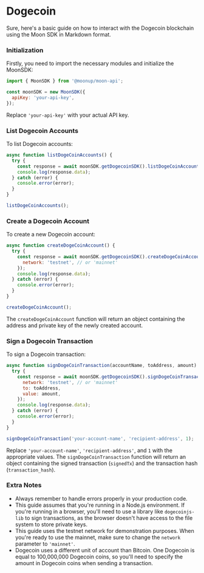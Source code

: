 # Dogecoin

Sure, here's a basic guide on how to interact with the Dogecoin blockchain using the Moon SDK in Markdown format.

### Initialization

Firstly, you need to import the necessary modules and initialize the MoonSDK:

```javascript
import { MoonSDK } from '@moonup/moon-api';

const moonSDK = new MoonSDK({
  apiKey: 'your-api-key',
});
```

Replace `'your-api-key'` with your actual API key.

### List Dogecoin Accounts

To list Dogecoin accounts:

```javascript
async function listDogeCoinAccounts() {
  try {
    const response = await moonSDK.getDogecoinSDK().listDogeCoinAccounts();
    console.log(response.data);
  } catch (error) {
    console.error(error);
  }
}

listDogeCoinAccounts();
```

### Create a Dogecoin Account

To create a new Dogecoin account:

```javascript
async function createDogeCoinAccount() {
  try {
    const response = await moonSDK.getDogecoinSDK().createDogeCoinAccount({
      network: 'testnet', // or 'mainnet'
    });
    console.log(response.data);
  } catch (error) {
    console.error(error);
  }
}

createDogeCoinAccount();
```

The `createDogeCoinAccount` function will return an object containing the address and private key of the newly created account.

### Sign a Dogecoin Transaction

To sign a Dogecoin transaction:

```javascript
async function signDogeCoinTransaction(accountName, toAddress, amount) {
  try {
    const response = await moonSDK.getDogecoinSDK().signDogeCoinTransaction(accountName, {
      network: 'testnet', // or 'mainnet'
      to: toAddress,
      value: amount,
    });
    console.log(response.data);
  } catch (error) {
    console.error(error);
  }
}

signDogeCoinTransaction('your-account-name', 'recipient-address', 1);
```

Replace `'your-account-name'`, `'recipient-address'`, and `1` with the appropriate values. The `signDogeCoinTransaction` function will return an object containing the signed transaction (`signedTx`) and the transaction hash (`transaction_hash`).

### Extra Notes

* Always remember to handle errors properly in your production code.
* This guide assumes that you're running in a Node.js environment. If you're running in a browser, you'll need to use a library like `dogecoinjs-lib` to sign transactions, as the browser doesn't have access to the file system to store private keys.
* This guide uses the testnet network for demonstration purposes. When you're ready to use the mainnet, make sure to change the `network` parameter to `'mainnet'`.
* Dogecoin uses a different unit of account than Bitcoin. One Dogecoin is equal to 100,000,000 Dogecoin coins, so you'll need to specify the amount in Dogecoin coins when sending a transaction.
